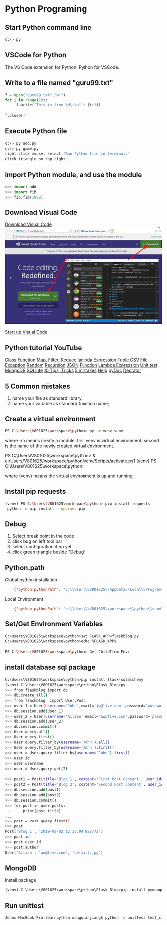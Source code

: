 # Python Programing

## Start Python command line

```python
c:\> py
```

## VSCode for Python

The VS Code extension for Python: Python for VSCode.

## Write to a file named "guru99.txt"
```python
f = open("guru99.txt","w+")
for i in range(10):
     f.write("This is line %d\r\n" % (i+1))

f.close()
```

## Execute Python file

```python
c:\> py add.py
c:\> py game.py
right-click mouse, select "Run Python file in terminal."
click triangle on top right
```

## import Python module, and use the module

```python
>>> import add
>>> import fib
>>> fib.fib(1000)
```

## Download Visual Code

[Download Visual Code](https://code.visualstudio.com/)
![web page](vscode.jpg)

[Start up Visual Code](https://code.visualstudio.com/docs?start=true)

## Python tutorial YouTube

[Class](https://www.youtube.com/watch?v=apACNr7DC_s)
[Function](https://www.youtube.com/watch?v=NE97ylAnrz4&list=PLi01XoE8jYohWFPpC17Z-wWhPOSuh8Er-&index=12)
[Map, Filter, Reduce](https://www.youtube.com/watch?v=hUes6y2b--0)
[lambda Expression](https://www.youtube.com/watch?v=25ovCm9jKfA)
[Tuple](https://www.youtube.com/watch?v=NI26dqhs2Rk)
[CSV](https://www.youtube.com/watch?v=Xi52tx6phRU)
[File](https://www.youtube.com/watch?v=4mX0uPQFLDU)
[Exception](https://www.youtube.com/watch?v=nlCKrKGHSSk)
[Random](https://www.youtube.com/watch?v=zWL3z7NMqAs)
[Recursion](https://www.youtube.com/watch?v=Qk0zUZW-U_M)
[JSON](https://www.youtube.com/watch?v=pTT7HMqDnJw)
[Function](https://www.youtube.com/watch?v=NE97ylAnrz4)
[Lambda Expression](https://www.youtube.com/watch?v=25ovCm9jKfA)
[Unit test](https://www.youtube.com/watch?v=1Lfv5tUGsn8)
[MongoDB](https://www.youtube.com/watch?v=onuOSdOWcqQ)
[SQLLite](https://www.youtube.com/watch?v=pd-0G0MigUA)
[10 Tips, Tricks](https://www.youtube.com/watch?v=C-gEQdGVXbk&t=21s)
[5 mistakes](https://www.youtube.com/watch?v=zdJEYhA2AZQ&t=104s)
[Help](https://www.youtube.com/watch?v=BVXv0-1Rcc8&list=PLi01XoE8jYohWFPpC17Z-wWhPOSuh8Er-&index=8)
[pyDoc](https://www.youtube.com/watch?v=URBSvqib0xw&list=PLi01XoE8jYohWFPpC17Z-wWhPOSuh8Er-&index=33)
[Decrator](https://www.youtube.com/watch?v=FsAPt_9Bf3U)

## 5 Common mistakes
1. name your file as standard library;
2. name your variable as standard function name;

## Create a virtual environment
```bash
PS C:\Users\V801625\workspace\python> py -m venv venv
```
where -m means create a module, first venv is virtual environment, second is the name of the newly created virtual environment.

PS C:\Users\V801625\workspace\python> & c:/Users/V801625/workspace/python/venv/Scripts/activate.ps1
(venv) PS C:\Users\V801625\workspace\python>

where (venv) means the virtual environment is up and running.

## Install pip requests

```bash
(venv) PS C:\Users\V801625\workspace\python> pip install requests
 python -m pip install --upgrade pip
```

## Debug
1. Select break point in the code
2. click bug on left tool bar
3. select configuration if no yet
4. click green triangle beside "Debug"

## Python.path
Global python installation
```json
    {"python.pythonPath": "C:\\Users\\V801625\\AppData\\Local\\Programs\\Python\\Python37\\python.exe",}
```
Local Environment
```json
    {"python.pythonPath": "c:\\Users\\V801625\\workspace\\python\\venv\\Scripts\\python.exe",}
```

## Set/Get Environment Variables

```sh
C:\Users\V801625\workspace\python>set FLASK_APP=flaskblog.py
C:\Users\V801625\workspace\python>echo %FLASK_APP%

PS C:\Users\V801625\workspace\python> Get-ChildItem Env:
```

## install database sql package

```bash
C:\Users\V801625\workspace\python>pip install flask-sqlalchemy
(venv) C:\Users\V801625\workspace\python\Flask_Blog>py
>>> from flaskblog import db
>>> db.create_all()
>>> from flaskblog  import User,Post
>>> user_1 = User(username='John',email='jw@live.com',password='password')
>>> db.session.add(user_1)
>>> user_2 = User(username='Ailian',email='aw@live.com',password='password')
>>> db.session.add(user_2)
>>> db.session.commit()
>>> User.query.all()
>>> User.query.first()
>>> User.query.filter_by(username='John').all()
>>> User.query.filter_by(username='John').first()
>>> user = User.query.filter_by(username='John').first()
>>> user.id
>>> user.username
>>> user = User.query.get(2)

>>> post1 = Post(title='Blog 1', content='First Post Content', user_id=user.id)
>>> post2 = Post(title='Blog 2', content='Second Post Content', user_id=user.id)
>>> db.session.add(post1)
>>> db.session.add(post2)
>>> db.session.commit()
>>> for post in user.posts:
...     print(post.title)
...
>>> post = Post.query.first()
>>> post
Post('Blog 1', '2019-09-02 12:38:04.828772')
>>> post.id
>>> post.user_id
>>> post.author
User('Ailian', 'aw@live.com', 'default.jpg')
```
## MongoDB
Install package
```bash
(venv) C:\Users\V801625\workspace\python\Flask_Blog>pip install pymongo
```

## Run unittest
```bash
Johns-MacBook-Pro:learnpython wangqianjiang$ python -m unittest test_circle
```